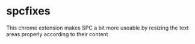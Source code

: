 # spcfixes
This chrome extension makes SPC a bit more useable by resizing the text areas properly according to their content
